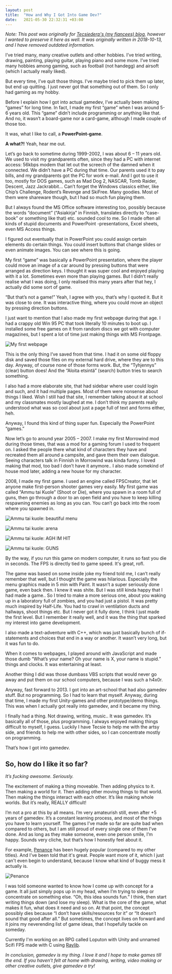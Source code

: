 ```yaml
---
layout: post
title:  "How and Why I Got Into Game Dev?"
date:   2021-05-30 22:32:31 +03:00
---
```


*Note: This post was originally for [Tecsiederp's (my fiancees) blog](https://tecsielity.wordpress.com/2018/10/13/guest-post-how-and-why-i-got-into-game-dev-akselmo/), however I wanted to preserve it here as well. It was originally written in 2018-10-13, and I have removed outdated information.*

I’ve tried many, many creative outlets and other hobbies. I’ve tried writing, drawing, painting, playing guitar, playing piano and some more. I’ve tried many hobbies among gaming, such as football (not handegg) and airsoft (which I actually really liked).

But every time, I’ve quit those things. I’ve maybe tried to pick them up later, but end up quitting. I just never got that something out of them. So I only had gaming as my hobby.

Before I explain how I got into actual gamedev, I’ve actually been making “games” for long time. In fact, I made my first “game” when I was around 5-6 years old. This “game” didn’t include programming or anything like that. And no, it wasn’t a board-game nor a card-game, although I made couple of those too.

It was, what I like to call, a **PowerPoint-game**.

**A what?!** Yeah, hear me out.

Let’s go back to sometime during 1999-2002, I was about 6 – 11 years old. We used to visit my grandparents often, since they had a PC with internet access: 56kbps modem that let out the screech of the damned when it connected. We didn’t have a PC during that time. Our parents used it to pay bills, and my grandparents got the PC for work e-mail. And I got to use it too, mostly for DOS games, such as Mad Dog 2, NASCAR, Tomb Raider, Descent, Jazz Jackrabbit… Can’t forget the Windows classics either, like Chip’s Challenge, Rodent’s Revenge and SkiFree. Many goodies. Most of them were shareware though, but I had so much fun playing them.

But I always found the MS Office software interesting too, possibly because the words “document” (“Asiakirja” in Finnish, translates directly to “case-book” or something like that) etc. sounded cool to me. So I made often all kinds of stupid documents and PowerPoint -presentations, Excel sheets, even MS Access things.

I figured out eventually that in PowerPoint you could assign certain elements do certain things. You could insert buttons that change slides or even animate images. You can see where this is going.

My first “game” was basically a PowerPoint presentation, where the player could move an image of a car around by pressing buttons that were arranged as direction keys. I thought it was super cool and enjoyed playing with it a lot. Sometimes even more than playing games. But I didn’t really realise what I was doing, I only realised this many years after that hey, I actually did some sort of game.

“But that’s not a game!” Yeah, I agree with you, that’s why I quoted it. But it was close to one. It was interactive thing, where you could move an object by pressing direction buttons.

I just want to mention that I also made my first webpage during that age. I had a crappy old Win 95 PC that took literally 10 minutes to boot up. I installed some free games on it from random discs we got with computer magazines, but I spent a lot of time just making things with MS Frontpage.

![My first webpage](/assets/images/ekasivu.png)

This is the only thing I’ve saved from that time. I had it on some old floppy disk and saved those files on my external hard drive, where they are to this day. Anyway, of course none of those forms work. But, the “Tyhjennys” (clear) button does! And the “Aloita etsintä” (search) button tries to search something.

I also had a more elaborate site, that had sidebar where user could login and such, and it had multiple pages. Most of them were nonsense about things I liked. Wish I still had that site, I remember talking about it at school and my classmates mostly laughed at me. I don’t think my parents really understood what was so cool about just a page full of text and forms either, heh.

Anyway, I found this kind of thing super fun. Especially the PowerPoint “games.”

Now let’s go to around year 2005 – 2007. I make my first Morrowind mod during those times, that was a mod for a gaming forum I used to frequent on. I asked the people there what kind of characters they have and recreated them all around a campsite, and gave them their own dialogue. Seeing characters talk in Finnish in Morrowind was kinda funny. I loved making that mod, too bad I don’t have it anymore.. I also made somekind of house mod later, adding a new house for my character.

2008, I made my first game. I used an engine called FPSCreator, that let anyone make first-person shooter games very easily. My first game was called “Ammu tai Kuole” (Shoot or Die), where you spawn in a room full of guns, then go through a door to an open field and you have to keep killing respawning enemies as long as you can. You can’t go back into the room where you spawned in.

![Ammu tai kuole: beautiful menu](/assets/images/ak1.png)

![Ammu tai kuole: arena](/assets/images/ak2.png)

![Ammu tai kuole: AGH IM HIT](/assets/images/ak3.png)

![Ammu tai kuole: GUNS](/assets/images/ak4.png)

By the way, if you run this game on modern computer, it runs so fast you die in seconds. The FPS is directly tied to game speed. It's great, rofl.

The game was based on some inside joke my friend told me, I can’t really remember that well, but I thought the game was hilarious. Especially the menu graphics made in 5 min with Paint. It wasn’t a super seriously done game, even back then. I knew it was shite. But I was still kinda happy that I had made a game.. So I tried to make a more serious one, about you waking up in a laboratory full of zombies, and you had just a pistol. It was pretty much inspired by Half-Life. You had to crawl in ventilation ducts and hallways, shoot things etc. But I never got it fully done, I think I just made the first level. But I remember it really well, and it was the thing that sparked my interest into game development.

I also made a text-adventure with C++, which was just basically bunch of if-statements and choices that end in a way or another. It wasn’t very long, but it was fun to do.

When it comes to webpages, I played around with JavaScript and made those dumb “What’s your name? Oh your name is X, your name is stupid.” things and clocks. It was entertaining at least.

Another thing I did was those dumbass VBS scripts that would never go away and put them on our school computers, because I was such a h4x0r.

Anyway, fast forward to 2013. I got into an art-school that had also gamedev stuff. But no programming. So I had to learn that myself. Anyway, during that time, I made my first Unity-games and other prototype/demo things. This was when I actually got really into gamedev, and it became my thing.

I finally had a thing. Not drawing, writing, music.. It was gamedev. It’s basically all of those, plus programming. I always enjoyed making things difficult to myself, I guess. Luckily I have Tecsie to help me with the artsy side, and friends to help me with other sides, so I can concentrate mostly on programming.

That’s how I got into gamedev.

## So, how do I like it so far?

*It’s fucking awesome. Seriously.*

The excitement of making a thing moveable. Then adding physics to it. Then making a world for it. Then adding other moving things to that world. Then making the things interact with each other. It’s like making whole worlds. But it’s really, REALLY difficult!

I’m not a pro at this by all means. I’m very amateurish still, even after +5 years of gamedev. It’s a constant learning process, and most of the things you have to learn yourself. The games I’ve made so far are quite bad when compared to others, but I am still proud of every single one of them I’ve done. And as long as they make someone, even one person smile, I’m happy. Sounds very cliche, but that’s how I honestly feel about it.

For example, [Penance](https://akselmo.itch.io/penance) has been hugely popular (compared to my other titles). And I've been told that it's great. People want more of it, which I just can't even begin to understand, because I know what kind of buggy mess it actually is.

![Penance](/assets/images/penance.png)

I was told someone wanted to know how I come up with concept for a game. It all just simply pops up in my head, when I’m trying to sleep or concentrate on something else. “Oh, this idea sounds fun.” I think, then start writing things down (and lose my sleep). What is the core of the game, what makes it fun, what does it need and so on. At that point, the concept possibly dies because “I don’t have skills/resources for it” or “It doesn’t sound that good after all.” But sometimes, the concept lives on forward and it joins my neverending list of game ideas, that I hopefully tackle on someday.

Currently I'm working on an RPG called Loputon with Unity and unnamed Scifi FPS made with C using [Raylib](https://www.raylib.com/).

*In conclusion, gamedev is my thing. I love it and I hope to make games till the end. If you haven’t felt at home with drawing, writing, video making or other creative outlets, give gamedev a try!*
